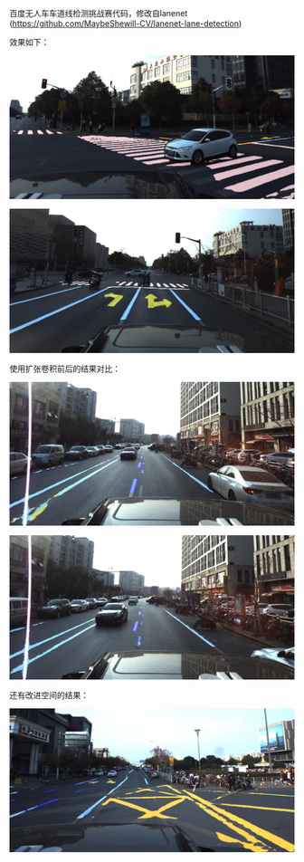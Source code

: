 百度无人车车道线检测挑战赛代码，修改自lanenet
(https://github.com/MaybeShewill-CV/lanenet-lane-detection)

效果如下：

![image](https://github.com/JinYue2015/lanenet-baidu/blob/main/img/IMG_3226.jpeg)

![image](https://github.com/JinYue2015/lanenet-baidu/blob/main/img/IMG_3227.jpeg)

使用扩张卷积前后的结果对比：

![image](https://github.com/JinYue2015/lanenet-baidu/blob/main/img/IMG_3228.jpeg)

![image](https://github.com/JinYue2015/lanenet-baidu/blob/main/img/IMG_3229.jpeg)

还有改进空间的结果：

![image](https://github.com/JinYue2015/lanenet-baidu/blob/main/img/IMG_3225.jpeg)
